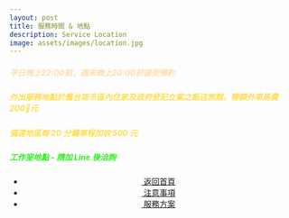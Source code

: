 ```yaml
---
layout: post
title: 服務時間 & 地點
description: Service Location
image: assets/images/location.jpg
---
```

<head>
<style type="text/css"> 
.video-container {
    position: relative;
    padding-bottom: 56.25%;
    padding-top: 30px; 
    height: 0; 
    overflow: hidden;
}

.video-container iframe,
.video-container object,
.video-container embed {
    position: absolute;
    top: 0;
    left: 0;
    width: 100%;
    height: 100%;
}
</style>
</head>

<div class="box">
	<h5><font color="#FFDDAA">平日晚上22:00前，週末晚上20:00前接受預約</font></h5>
</div>

<div class="box">
	<h5><font color="#FFDD55">外出服務地點於舊台南市區內住家及政府登記立案之飯店旅館，需額外車馬費 200元 </font></h5>
    <h5><font color="#FFDD55">偏遠地區每 20 分鐘車程加收 500 元</font></h5>
</div>

<div class="box">
    <h5><font color="#2FEE22">工作室地點 - 請加 Line 後洽詢</font></h5>
</div>


<div class="box alt">

</div>


<!-- Main -->
<div class="content">
    <p style="text-transform: uppercase;"></p>
         <ul class="actions">
            <center>
                <div class="row 100% uniform">
                	<li><a href="{{site.basurl}}/" class="button special fa fa-home">&nbsp;返回首頁</a></li>
                	<li><a href="{{site.basurl}}/2018/01/08/precautions" class="button special fa fa-exclamation-triangle">&nbsp;注意事項</a></li>
                	<li><a href="{{site.basurl}}/2018/01/09/service" class="button special fa fa-file-text">&nbsp;服務方案</a></li>
                </div>
             </center>
        </ul>
</div>
